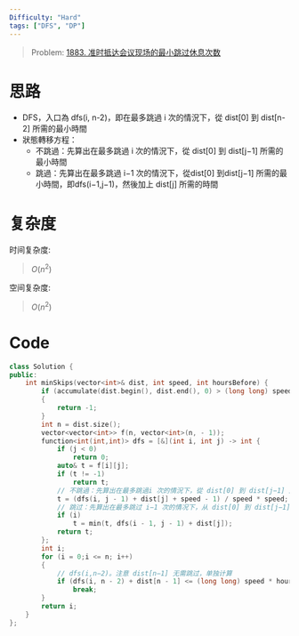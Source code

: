 ```yaml
---
Difficulty: "Hard"
tags: ["DFS", "DP"]
---
```


> Problem: [1883. 准时抵达会议现场的最小跳过休息次数](https://leetcode.cn/problems/minimum-skips-to-arrive-at-meeting-on-time/description/)

# 思路

- DFS，入口為 dfs(i, n-2)，即在最多跳過 i 次的情況下，從 dist[0] 到 dist[n-2] 所需的最小時間
- 狀態轉移方程：
    - 不跳過：先算出在最多跳過 i 次的情況下，從 dist[0] 到 dist[j−1] 所需的最小時間
    - 跳過：先算出在最多跳過 i−1 次的情況下，從dist[0] 到dist[j−1] 所需的最小時間，即dfs(i−1,j−1)，然後加上 dist[j] 所需的時間

# 复杂度

时间复杂度:
> $O(n^2)$

空间复杂度:
> $O(n^2)$



# Code
```C++
class Solution {
public:
    int minSkips(vector<int>& dist, int speed, int hoursBefore) {
        if (accumulate(dist.begin(), dist.end(), 0) > (long long) speed * hoursBefore) 
        {
            return -1;
        }
        int n = dist.size();
        vector<vector<int>> f(n, vector<int>(n, - 1));
        function<int(int,int)> dfs = [&](int i, int j) -> int {
            if (j < 0) 
                return 0;
            auto& t = f[i][j];
            if (t != -1) 
                return t;
            // 不跳過：先算出在最多跳過i 次的情況下，從 dist[0] 到 dist[j−1] 所需的最小時間
            t = (dfs(i, j - 1) + dist[j] + speed - 1) / speed * speed;
            // 跳过：先算出在最多跳过 i−1 次的情况下，从 dist[0] 到 dist[j−1] 需要的最小时间，即 dfs(i−1,j−1)，然后加上 dist[j] 需要的时间
            if (i)
                t = min(t, dfs(i - 1, j - 1) + dist[j]);
            return t;
        };
        int i;
        for (i = 0;i <= n; i++)
        {
            // dfs(i,n−2)。注意 dist[n−1] 无需跳过，单独计算
            if (dfs(i, n - 2) + dist[n - 1] <= (long long) speed * hoursBefore)
                break;
        }
        return i;
    }
};
```
  
